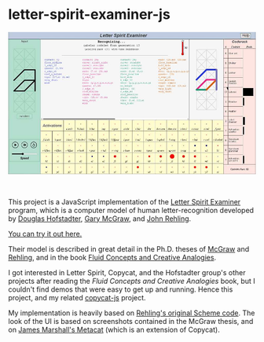 # letter-spirit-examiner-js

[<img src="./md_screenshot-1.jpg">](https://paul-g2.github.io/letter-spirit-examiner-js/)

</br>

This project is a JavaScript implementation of the [Letter Spirit Examiner](https://en.wikipedia.org/wiki/Fluid_Concepts_and_Creative_Analogies#Chapter_10:_Letter_Spirit)
program, which is a computer model of human letter-recognition developed by [Douglas Hofstadter](https://en.wikipedia.org/wiki/Douglas_Hofstadter), [Gary McGraw](https://www.garymcgraw.com/), and [John Rehling](https://scholar.google.com.br/scholar?q=john+rehling). 

[You can try it out here.](https://paul-g2.github.io/letter-spirit-examiner-js/)

Their model is described in great detail in the Ph.D. theses of [McGraw](https://www.garymcgraw.com/technology/writings/thesis/) and 
[Rehling](https://github.com/Alex-Linhares/FARGonautica/blob/master/Literature/Ph.D.%20Theses/Rehling-2001-Letter.Spirit.part.Two.pdf),
and in the book [Fluid Concepts and Creative Analogies](https://en.wikipedia.org/wiki/Fluid_Concepts_and_Creative_Analogies).

I got interested in Letter Spirit, Copycat, and the Hofstadter group's other projects after reading the <i>Fluid Concepts and Creative Analogies</i> book,
but I couldn't find demos that were easy to get up and running. Hence this project, and my related [copycat-js](https://github.com/Paul-G2/copycat-js) project.

My implementation is heavily based on [Rehling's original Scheme code](https://github.com/Alex-Linhares/FARGonautica/tree/master/Software/Letter-Spirit). 
The look of the UI is based on screenshots contained in the McGraw thesis, and on [James Marshall's Metacat](http://science.slc.edu/jmarshall/metacat/) 
(which is an extension of Copycat).
